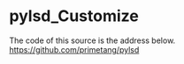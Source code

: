 # pylsd_Customize
The code of this source is the address below.  https://github.com/primetang/pylsd
